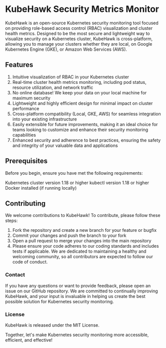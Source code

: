 # KubeHawk Security Metrics Monitor

KubeHawk is an open-source Kubernetes security monitoring tool focused on providing role-based access control (RBAC) visualization and cluster health metrics. Designed to be the most secure and lightweight way to visualize security on a Kubernetes cluster, KubeHawk is cross-platform, allowing you to manage your clusters whether they are local, on Google Kubernetes Engine (GKE), or Amazon Web Services (AWS).

## Features
1. Intuitive visualization of RBAC in your Kubernetes cluster
2. Real-time cluster health metrics monitoring, including pod status, resource utilization, and network traffic
3. No online database! We keep your data on your local machine for maximum security
4. Lightweight and highly efficient design for minimal impact on cluster performance
5. Cross-platform compatibility (Local, GKE, AWS) for seamless integration into your existing infrastructure
6. Easily extensible for future improvements, making it an ideal choice for teams looking to customize and enhance their security monitoring capabilities
7. Enhanced security and adherence to best practices, ensuring the safety and integrity of your valuable data and applications

## Prerequisites
Before you begin, ensure you have met the following requirements:

Kubernetes cluster version 1.18 or higher
kubectl version 1.18 or higher
Docker installed (if running locally)

## Contributing
We welcome contributions to KubeHawk! To contribute, please follow these steps:

1. Fork the repository and create a new branch for your feature or bugfix
2. Commit your changes and push the branch to your fork
3. Open a pull request to merge your changes into the main repository
4. Please ensure your code adheres to our coding standards and includes tests if applicable. We are dedicated to maintaining a healthy and welcoming community, so all contributors are expected to follow our code of conduct.

### Contact
If you have any questions or want to provide feedback, please open an issue on our GitHub repository. We are committed to continually improving KubeHawk, and your input is invaluable in helping us create the best possible solution for Kubernetes security monitoring.

### License
KubeHawk is released under the MIT License.

Together, let's make Kubernetes security monitoring more accessible, efficient, and effective!
